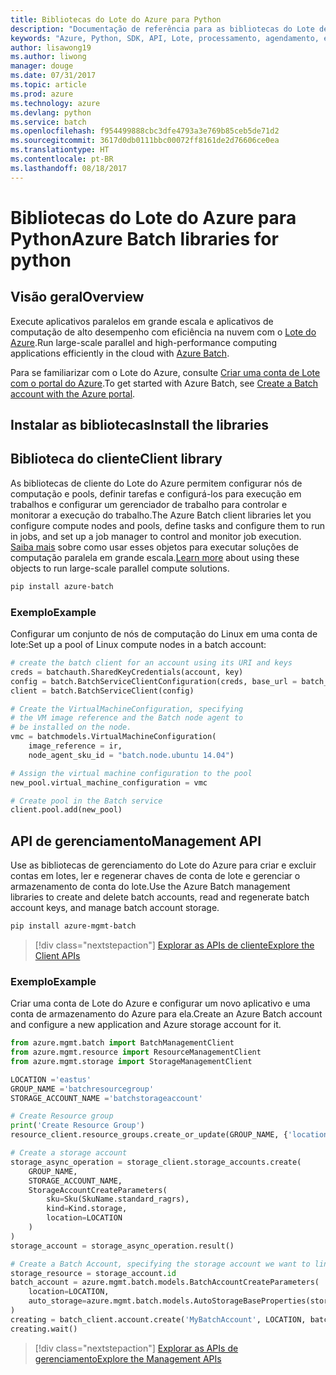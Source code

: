 ```yaml
---
title: Bibliotecas do Lote do Azure para Python
description: "Documentação de referência para as bibliotecas do Lote de Python"
keywords: "Azure, Python, SDK, API, Lote, processamento, agendamento, execução longa"
author: lisawong19
ms.author: liwong
manager: douge
ms.date: 07/31/2017
ms.topic: article
ms.prod: azure
ms.technology: azure
ms.devlang: python
ms.service: batch
ms.openlocfilehash: f954499888cbc3dfe4793a3e769b85ceb5de71d2
ms.sourcegitcommit: 3617d0db0111bbc00072ff8161de2d76606ce0ea
ms.translationtype: HT
ms.contentlocale: pt-BR
ms.lasthandoff: 08/18/2017
---
```

# <a name="azure-batch-libraries-for-python"></a><span data-ttu-id="9bfa6-104">Bibliotecas do Lote do Azure para Python</span><span class="sxs-lookup"><span data-stu-id="9bfa6-104">Azure Batch libraries for python</span></span>

## <a name="overview"></a><span data-ttu-id="9bfa6-105">Visão geral</span><span class="sxs-lookup"><span data-stu-id="9bfa6-105">Overview</span></span>

<span data-ttu-id="9bfa6-106">Execute aplicativos paralelos em grande escala e aplicativos de computação de alto desempenho com eficiência na nuvem com o [Lote do Azure](/azure/batch/batch-technical-overview).</span><span class="sxs-lookup"><span data-stu-id="9bfa6-106">Run large-scale parallel and high-performance computing applications efficiently in the cloud with [Azure Batch](/azure/batch/batch-technical-overview).</span></span>   

<span data-ttu-id="9bfa6-107">Para se familiarizar com o Lote do Azure, consulte [Criar uma conta de Lote com o portal do Azure](/azure/batch/batch-account-create-portal).</span><span class="sxs-lookup"><span data-stu-id="9bfa6-107">To get started with Azure Batch, see [Create a Batch account with the Azure portal](/azure/batch/batch-account-create-portal).</span></span>

## <a name="install-the-libraries"></a><span data-ttu-id="9bfa6-108">Instalar as bibliotecas</span><span class="sxs-lookup"><span data-stu-id="9bfa6-108">Install the libraries</span></span>

## <a name="client-library"></a><span data-ttu-id="9bfa6-109">Biblioteca do cliente</span><span class="sxs-lookup"><span data-stu-id="9bfa6-109">Client library</span></span>
<span data-ttu-id="9bfa6-110">As bibliotecas de cliente do Lote do Azure permitem configurar nós de computação e pools, definir tarefas e configurá-los para execução em trabalhos e configurar um gerenciador de trabalho para controlar e monitorar a execução do trabalho.</span><span class="sxs-lookup"><span data-stu-id="9bfa6-110">The Azure Batch client libraries let you configure compute nodes and pools, define tasks and configure them to run in jobs, and set up a job manager to control and monitor job execution.</span></span> <span data-ttu-id="9bfa6-111">[Saiba mais](/azure/batch/batch-api-basics) sobre como usar esses objetos para executar soluções de computação paralela em grande escala.</span><span class="sxs-lookup"><span data-stu-id="9bfa6-111">[Learn more](/azure/batch/batch-api-basics) about using these objects to run large-scale parallel compute solutions.</span></span>

```bash
pip install azure-batch
```
### <a name="example"></a><span data-ttu-id="9bfa6-112">Exemplo</span><span class="sxs-lookup"><span data-stu-id="9bfa6-112">Example</span></span>

<span data-ttu-id="9bfa6-113">Configurar um conjunto de nós de computação do Linux em uma conta de lote:</span><span class="sxs-lookup"><span data-stu-id="9bfa6-113">Set up a pool of Linux compute nodes in a batch account:</span></span>

```python
# create the batch client for an account using its URI and keys
creds = batchauth.SharedKeyCredentials(account, key)
config = batch.BatchServiceClientConfiguration(creds, base_url = batch_url)
client = batch.BatchServiceClient(config)

# Create the VirtualMachineConfiguration, specifying
# the VM image reference and the Batch node agent to
# be installed on the node.
vmc = batchmodels.VirtualMachineConfiguration(
    image_reference = ir,
    node_agent_sku_id = "batch.node.ubuntu 14.04")

# Assign the virtual machine configuration to the pool
new_pool.virtual_machine_configuration = vmc

# Create pool in the Batch service
client.pool.add(new_pool)
```

## <a name="management-api"></a><span data-ttu-id="9bfa6-114">API de gerenciamento</span><span class="sxs-lookup"><span data-stu-id="9bfa6-114">Management API</span></span>
<span data-ttu-id="9bfa6-115">Use as bibliotecas de gerenciamento do Lote do Azure para criar e excluir contas em lotes, ler e regenerar chaves de conta de lote e gerenciar o armazenamento de conta do lote.</span><span class="sxs-lookup"><span data-stu-id="9bfa6-115">Use the Azure Batch management libraries to create and delete batch accounts, read and regenerate batch account keys, and manage batch account storage.</span></span>

```bash
pip install azure-mgmt-batch
```
> [!div class="nextstepaction"]
> [<span data-ttu-id="9bfa6-116">Explorar as APIs de cliente</span><span class="sxs-lookup"><span data-stu-id="9bfa6-116">Explore the Client APIs</span></span>](/python/api/overview/azure/batch/clientlibrary)

### <a name="example"></a><span data-ttu-id="9bfa6-117">Exemplo</span><span class="sxs-lookup"><span data-stu-id="9bfa6-117">Example</span></span>
<span data-ttu-id="9bfa6-118">Criar uma conta de Lote do Azure e configurar um novo aplicativo e uma conta de armazenamento do Azure para ela.</span><span class="sxs-lookup"><span data-stu-id="9bfa6-118">Create an Azure Batch account and configure a new application and Azure storage account for it.</span></span>

```python
from azure.mgmt.batch import BatchManagementClient
from azure.mgmt.resource import ResourceManagementClient
from azure.mgmt.storage import StorageManagementClient

LOCATION ='eastus'
GROUP_NAME ='batchresourcegroup'
STORAGE_ACCOUNT_NAME ='batchstorageaccount'

# Create Resource group
print('Create Resource Group')
resource_client.resource_groups.create_or_update(GROUP_NAME, {'location': LOCATION})

# Create a storage account
storage_async_operation = storage_client.storage_accounts.create(
    GROUP_NAME,
    STORAGE_ACCOUNT_NAME,
    StorageAccountCreateParameters(
        sku=Sku(SkuName.standard_ragrs),
        kind=Kind.storage,
        location=LOCATION
    )
)
storage_account = storage_async_operation.result()

# Create a Batch Account, specifying the storage account we want to link
storage_resource = storage_account.id
batch_account = azure.mgmt.batch.models.BatchAccountCreateParameters(
    location=LOCATION,
    auto_storage=azure.mgmt.batch.models.AutoStorageBaseProperties(storage_resource)
)
creating = batch_client.account.create('MyBatchAccount', LOCATION, batch_account)
creating.wait()
```

> [!div class="nextstepaction"]
> [<span data-ttu-id="9bfa6-119">Explorar as APIs de gerenciamento</span><span class="sxs-lookup"><span data-stu-id="9bfa6-119">Explore the Management APIs</span></span>](/python/api/overview/azure/batch/managementlibrary)